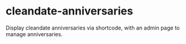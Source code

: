 # cleandate-anniversaries
Display cleandate anniversaries via shortcode, with an admin page to manage anniversaries.
